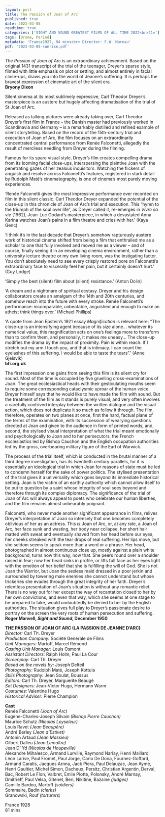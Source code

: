```yaml
---
layout: post
title: The Passion of Joan of Arc
published: true
date: 2023-03-05
readtime: true
categories: ['SIGHT AND SOUND GREATEST FILMS OF ALL TIME 2022<br>21=']
tags: [Drama, Period]
metadata: 'France1927, 94 mins<br> Director: F.W. Murnau'
pdf: '2023-03-05-sunrise.pdf'
---
```


_The Passion of Joan of Arc_ is an extraordinary achievement. Based on the original 1431 transcript of the trial of the teenager, Dreyer’s sparse style, filmed with little emphasis on plot or setting, and almost entirely in facial close-ups, draws you into the world of Jeanne’s suffering. It is perhaps the bravest expression of cinematic art of the silent era.  
**Bryony Dixon**  

Silent cinema at its most sublimely expressive, Carl Theodor Dreyer’s masterpiece is an austere but hugely affecting dramatisation of the trial of  
St Joan of Arc.

Released as talking pictures were already taking over, Carl Theodor Dreyer’s first film in France – the Danish master had previously worked in Scandinavia and Germany – is a remarkably distilled and refined example of silent storytelling. Based on the record of the 15th-century trial and execution of Joan of Arc, the film focuses on an extraordinarily concentrated central performance from Renée Falconetti, allegedly the result of merciless needling from Dreyer during the filming.

Famous for its spare visual style, Dreyer’s film creates compelling drama from its looming facial close-ups, interspersing the plaintive Joan with the penetrating gazes of her zealous inquisitors. Watching the flickers of anguish and resolve across Falconetti’s features, registered in stark detail by Rudolph Maté’s cinematography, is one of cinema’s most purely moving experiences.

‘Renée Falconetti gives the most impressive performance ever recorded on film in this silent classic. Carl Theodor Dreyer expanded the potential of the close-up in this chronicle of Joan of Arc’s trial and execution. This “hymn to the triumph of the soul over life”, as Dreyer called it, re-emerges in _Vivre sa vie_ (1962), Jean-Luc Godard’s masterpiece, in which a devastated Anna Karina watches Joan’s pains in a film theatre and cries with her.’ (Kaya Genc)

‘I think it’s in the last decade that Dreyer’s somehow rapturously austere work of historical cinema shifted from being a film that enthralled me as a scholar to one that fully involved and moved me as a viewer – and of course, finally seeing it in an enveloping cinema environment, rather than a university lecture theatre or my own living room, was the instigating factor. You don’t absolutely need to see every crisply restored pore on Falconetti’s extraordinary face to viscerally feel her pain, but it certainly doesn’t hurt.’ (Guy Lodge)

‘Simply the best (silent) film about (silent) resistance.’ (Anton Dolin)

‘A dream and a nightmare of spiritual ecstasy. Dreyer and his design collaborators create an amalgam of the 14th and 20th centuries, and somehow reach into the future with every stroke. Renée Falconetti’s performance: incomparable, unbeatable, anguished and enough to make an atheist think things over.’ (Michael Phillips)

‘A quote from Jean Epstein’s 1921 essay _Magnification_ is relevant here: “The close-up is an intensifying agent because of its size alone... whatever its numerical value, this magnification acts on one’s feelings more to transform than to confirm them, and personally, it makes me uneasy... The close-up modifies the drama by the impact of proximity. Pain is within reach. If I stretch out my arm I touch you, and that is intimacy. I can count the eyelashes of this suffering. I would be able to taste the tears”.’ (Anne Gjelsvik)  
**bfi.org.uk**

The first impression one gains from seeing this film is its silent cry for sound. Most of the time is occupied by five gruelling cross-examinations of Joan. The great ecclesiastical heads with their gesticulating mouths seem to require some corresponding cataclysmic uproar of the human voice. Dreyer himself says that he would like to have made the film with sound. But the treatment of the film as it stands is purely visual, and very often involves a carefully contrived interplay between the written dialogue and the visual action, which does not duplicate it so much as follow it through. The film, therefore, operates on two planes at once, first the hard, factual plane of the terms of the examination, with its succession of wearying questions directed at Joan and given to the audience in form of printed words, and, second, the stylised visual interpretation of what the trial meant emotionally and psychologically to Joan and to her persecutors, the French ecclesiastics led by Bishop Cauchon and the English occupation authorities led by the gross, overbearing military figure of the Earl of Warwick.

The process of the trial itself, which is conducted in the brutal manner of a third degree investigation, has its twentieth century parallels, for it is essentially an ideological trial in which Joan for reasons of state must be led to condemn herself for the sake of power politics. The stylised presentation of the trial gives it a universality which goes beyond its immediate historical setting. Joan is the victim of an earthly authority which cannot allow itself to be put to question by a saint whose integrity of soul sees beyond and therefore through its complex diplomacy. The significance of the trial of Joan of Arc will always appeal to poets who celebrate our human liberties, and the film remains almost unbearably poignant.

Falconetti, who never made another significant appearance in films, relives Dreyer’s interpretation of Joan so intensely that one becomes completely oblivious of her as an actress. This _is_ Joan of Arc, or, at any rate, a Joan of Arc, her face sunk and wasting, her body near collapse, her short hair matted with sweat and eventually shaved from her head before our eyes, her cheeks streaked with the tear drops of real suffering. Her lips move, but she seldom seems to speak more than a word or a phrase. Her head, photographed in almost continuous close up, mostly against a plain white background, turns now this way, now that. She peers round over a shoulder raised in fear; now her head sinks in profile, or lifts full face as her eyes light with the emotion of her belief that she is fulfilling the will of God. She is not Joan the Warrior, but Joan the sexless maid dressed in a poor jerkin and surrounded by towering male enemies she cannot understand but whose trickeries she evades through the great integrity of her faith. Dreyer’s relentless presentation of Joan’s situation is without any romantic relief. There is no way out for her except the way of recantation closed to her by her own convictions, and even that way, which she seems at one stage to be prepared to take, would undoubtedly be denied to her by the English authorities. The situation gives full play to Dreyer’s passionate desire to portray on the screen the very roots of human persecution and suffering.  
**Roger Manvell, _Sight and Sound_, December 1950**  

**THE PASSION OF JOAN OF ARC (LA PASSION DE JEANNE D’ARC)**  
_Director:_ Carl Th. Dreyer  
_Production Company:_ Société Genérale de Films  
_Unit Managers:_ Martoff, Marcel Rémond  
_Casting Unit Manager:_ Louis Osmont  
_Assistant Directors:_ Ralph Holm, Paul La Cour  
_Screenplay:_ Carl Th. Dreyer  
_Based on the novels by:_ Joseph Delteil  
_Photography:_ Rudolph Maté, Joseph Kottula  
_Stills Photography:_ Jean Soulat, Boussus  
_Editors:_ Carl Th. Dreyer, Marguerite Beaugé  
_Set Designers:_ Jean-Victor Hugo, Hermann Warm  
_Costumes:_ Valentine Hugo  
_Historical Adviser:_ Pierre Champion  

**Cast**  
Renée Falconetti _(Joan of Arc)_  
Eugène-Charles-Joseph Silvain _(Bishop Pierre Cauchon)_  
Maurice Schutz _(Nicolas Loyseleur)_  
Louis Ravet _(Jean Beaupère)_  
André Berley _(Jean d’Estivet)_  
Antonin Artaud _(Jean Massieu)_  
Gilbert Dalleu _(Jean Lemaître)_  
Jean D’ Yd _(Nicolas de Houpeville)_  
Alexandre Mihalesco, Armand Lurville, Raymond Narlay, Henri Maillard, Léon Larive, Paul Fromet, Paul Jorge, Carlo De Dona, Fournez-Goffard, Armand Caratis, Jacques Arnna, Jack Piera, Paul Delauzac, Jean Aymé, Henri Gaultier, Michel Simon, Dacheux, Persitz, Christian Argentin, Derval, Bac, Robert Le Flon, Valbret, Emile Piotte, Polonsky, André Marnay, Dmitrieff, Paul Velsa, Gitenet, Beri, Nikitine, Bazaine _(judges)_  
Camille Bardou, Martoff _(soldiers)_  
Sommaire, Badin _(clerks)_  
Granowski, Rouf _(torturers)_  

France 1928  
81 mins  
<!--stackedit_data:
eyJoaXN0b3J5IjpbLTY3MTUyNTMzNiwtNDEwODU2MTc2XX0=
-->